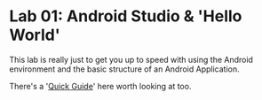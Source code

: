 # Lab 01: Android Studio & 'Hello World'

This lab is really just to get you up to speed with using the Android environment and the basic structure of an Android Application.

There's a '[Quick Guide](http://www.techotopia.com/index.php/A_Guide_to_the_Android_Studio_Designer_Tool)' here worth looking at too.
